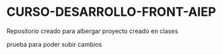 # CURSO-DESARROLLO-FRONT-AIEP
Repositorio creado para albergar proyecto creado en clases 

prueba para poder subir cambios

